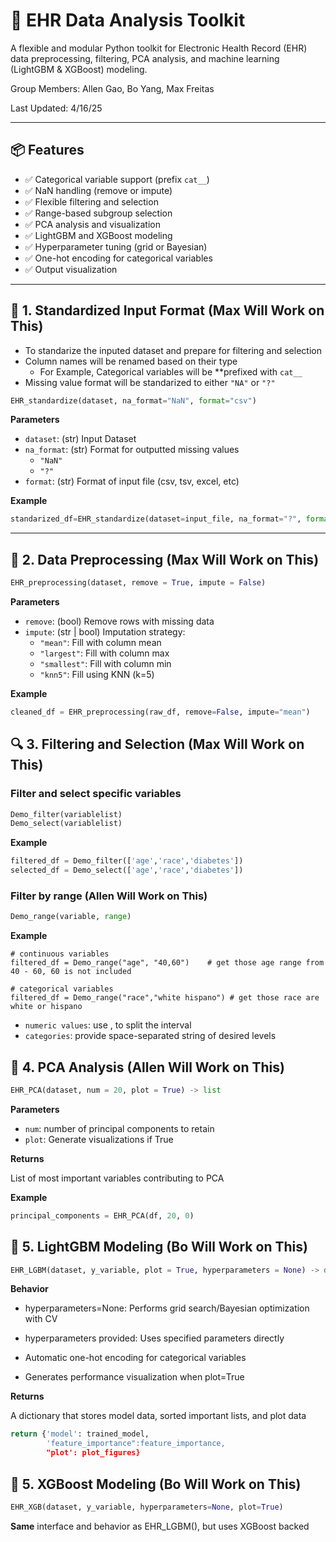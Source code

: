 # 🏥 EHR Data Analysis Toolkit

A flexible and modular Python toolkit for Electronic Health Record (EHR) data preprocessing, filtering, PCA analysis, and machine learning (LightGBM & XGBoost) modeling.

Group Members:  Allen Gao, Bo Yang, Max Freitas

Last Updated: 4/16/25

---

## 📦 Features

- ✅ Categorical variable support (prefix `cat__`)
- ✅ NaN handling (remove or impute)
- ✅ Flexible filtering and selection
- ✅ Range-based subgroup selection
- ✅ PCA analysis and visualization
- ✅ LightGBM and XGBoost modeling
- ✅ Hyperparameter tuning (grid or Bayesian)
- ✅ One-hot encoding for categorical variables
- ✅ Output visualization

---

## 📁 1. Standardized Input Format (Max Will Work on This)

- To standarize the inputed dataset and prepare for filtering and selection
- Column names will be renamed based on their type
  - For Example, Categorical variables will be **prefixed with `cat__`
- Missing value format will be standarized to either `"NA"` or `"?"`


```python
EHR_standardize(dataset, na_format="NaN", format="csv")
```

**Parameters**
- `dataset`: (str) Input Dataset
- `na_format`: (str) Format for outputted missing values
  - `"NaN"`
  - `"?"`
- `format`: (str) Format of input file (csv, tsv, excel, etc)


**Example**
```python
standarized_df=EHR_standardize(dataset=input_file, na_format="?", format="csv")
```

---

## 🔧 2. Data Preprocessing (Max Will Work on This)

```python
EHR_preprocessing(dataset, remove = True, impute = False)
```

**Parameters**  
- `remove`: (bool) Remove rows with missing data  
- `impute`: (str | bool) Imputation strategy:  
  - `"mean"`: Fill with column mean  
  - `"largest"`: Fill with column max  
  - `"smallest"`: Fill with column min  
  - `"knn5"`: Fill using KNN (k=5)  

**Example**  
```python
cleaned_df = EHR_preprocessing(raw_df, remove=False, impute="mean")
```


## 🔍 3. Filtering and Selection (Max Will Work on This)

### Filter and select specific variables
```python
Demo_filter(variablelist)
Demo_select(variablelist)
```

**Example**  
```python
filtered_df = Demo_filter(['age','race','diabetes'])
selected_df = Demo_select(['age','race','diabetes'])
```


### Filter by range (Allen Will Work on This)
```python
Demo_range(variable, range)
```

**Example**
```
# continuous variables
filtered_df = Demo_range("age", "40,60")    # get those age range from 40 - 60, 60 is not included

# categorical variables
filtered_df = Demo_range("race","white hispano") # get those race are white or hispano
```
- `numeric values`: use , to split the interval
- `categories`: provide space-separated string of desired levels



## 🔬 4. PCA Analysis (Allen Will Work on This)
```python
EHR_PCA(dataset, num = 20, plot = True) -> list
```
**Parameters**  
- `num`: number of principal components to retain
- `plot`: Generate visualizations if True

**Returns**

List of most important variables contributing to PCA

**Example**  
```python
principal_components = EHR_PCA(df, 20, 0)
```


## 🌲 5. LightGBM Modeling (Bo Will Work on This)
```python
EHR_LGBM(dataset, y_variable, plot = True, hyperparameters = None) -> dict
```

**Behavior**

- hyperparameters=None: Performs grid search/Bayesian optimization with CV

- hyperparameters provided: Uses specified parameters directly

- Automatic one-hot encoding for categorical variables

- Generates performance visualization when plot=True


**Returns**

A dictionary that stores model data, sorted important lists, and plot data

```python
return {'model': trained_model, 
        'feature_importance":feature_importance,
        "plot': plot_figures}
```


## 🚀 5. XGBoost Modeling (Bo Will Work on This)

```python
EHR_XGB(dataset, y_variable, hyperparameters=None, plot=True)
```

**Same** interface and behavior as EHR_LGBM(), but uses XGBoost backed

